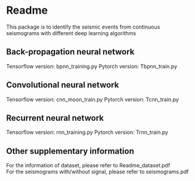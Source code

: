 # Readme

This package is to identify the seismic events from continuous seismograms with different deep learning algorithms

## Back-propagation neural network
Tensorflow version: bpnn_training.py
Pytorch version: Tbpnn_train.py

## Convolutional neural network
Tensorflow version: cnn_moon_train.py
Pytorch version: Tcnn_train.py

## Recurrent neural network
Tensorflow version: rnn_training.py
Pytorch version: Trnn_train.py

## Other supplementary information
For the information of dataset, please refer to Readme_dataset.pdf  
For the seismograms with/without signal, please refer to seismograms.pdf

